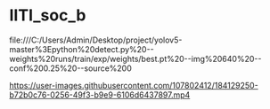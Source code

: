# IITI_soc_b
file:///C:/Users/Admin/Desktop/project/yolov5-master%3Epython%20detect.py%20--weights%20runs/train/exp/weights/best.pt%20--img%20640%20--conf%200.25%20--source%200


https://user-images.githubusercontent.com/107802412/184129250-b72b0c76-0256-49f3-b9e9-6106d6437897.mp4

